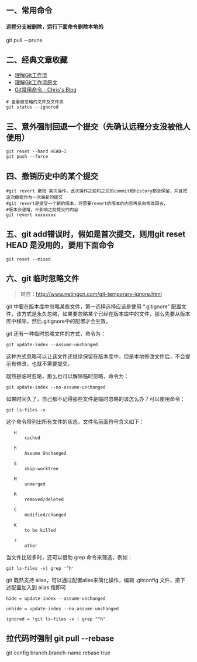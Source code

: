 ## 一、常用命令
#### 远程分支被删除，运行下面命令删除本地的
git pull --prune

## 二、经典文章收藏
- [理解Git工作流](http://www.ituring.com.cn/article/8667)
- [理解Git工作流原文](https://sandofsky.com/blog/git-workflow.html)
- [Git常用命令 - Chris's Blog](http://askcuix.github.io/blog/2013/05/27/the-git-command/)

```
# 查看被忽略的文件及文件夹
git status --ignored
```

## 三、意外强制回退一个提交（先确认远程分支没被他人使用）
```
git reset --hard HEAD~1
git push --force
```

## 四、撤销历史中的某个提交
```
#git revert 撤销 某次操作，此次操作之前和之后的commit和history都会保留，并且把这次撤销作为一次最新的提交
#git revert是提交一个新的版本，将需要revert的版本的内容再反向修改回去，
#版本会递增，不影响之前提交的内容
git revert xxxxxxxx
```

## 五、git add错误时，假如是首次提交，则用git reset HEAD 是没用的，要用下面命令
```
git reset --mixed
```

## 六、git 临时忽略文件

> 转自：http://www.netingcn.com/git-temporary-ignore.html

git 中要在版本库中忽略某些文件，第一选择选择应该是使用 “.gitignore” 配置文件，该方式是永久忽略，如果要忽略某个已经在版本库中的文件，那么先要从版本库中移除，然后.gitignore中的配置才会生效。

git 还有一种临时忽略文件的方式，命令为：

```
git update-index --assume-unchanged
```

这种方式忽略可以让该文件还继续保留在版本库中，但是本地修改文件后，不会提示有修改，也就不需要提交。

既然是临时忽略，那么也可以解除临时忽略，命令为：

```
git update-index --no-assume-unchanged
```

如果时间久了，自己都不记得那些文件是临时忽略的该怎么办？可以使用命令：

```
git ls-files -v
```

这个命令将列出所有文件的状态，文件名前面符号含义如下：

```
   H
       cached

   h
       Assume Unchanged 

   S
       skip-worktree

   M
       unmerged

   R
       removed/deleted

   C
       modified/changed

   K
       to be killed

   ?
       other
```

当文件比较多时，还可以借助 grep 命令来筛选，例如：

```
git ls-files -v| grep '^h'
```

git 既然支持 alias，可以通过配置alias来简化操作，编辑 .gitconfig 文件，把下述配置加入到 alias 段即可

```
hide = update-index --assume-unchanged

unhide = update-index --no-assume-unchanged

ignored = !git ls-files -v | grep "^h"
```

## 拉代码时强制 git pull --rebase

git config branch.branch-name.rebase true